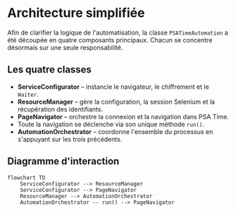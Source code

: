 # Architecture simplifiée

Afin de clarifier la logique de l'automatisation, la classe `PSATimeAutomation` a été découpée en quatre composants principaux. Chacun se concentre désormais sur une seule responsabilité.

## Les quatre classes

- **ServiceConfigurator** – instancie le navigateur, le chiffrement et le `Waiter`.
- **ResourceManager** – gère la configuration, la session Selenium et la récupération des identifiants.
- **PageNavigator** – orchestre la connexion et la navigation dans PSA Time.
- Toute la navigation se déclenche via son unique méthode `run()`.
- **AutomationOrchestrator** – coordonne l'ensemble du processus en s'appuyant sur les trois précédents.

## Diagramme d'interaction

```mermaid
flowchart TD
    ServiceConfigurator --> ResourceManager
    ServiceConfigurator --> PageNavigator
    ResourceManager --> AutomationOrchestrator
    AutomationOrchestrator -- run() --> PageNavigator
```
